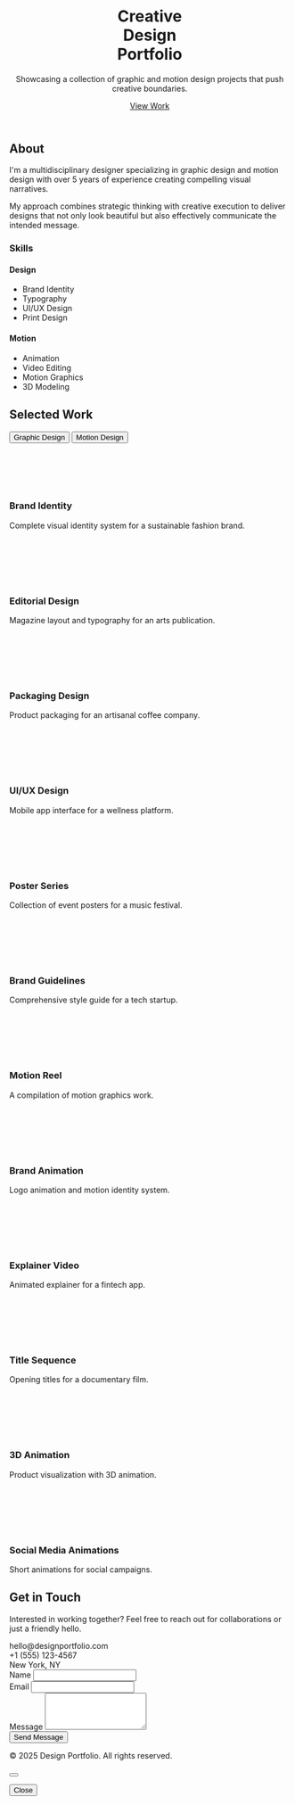 <!DOCTYPE html>
<html lang="en">
<head>
  <meta charset="UTF-8">
  <meta name="viewport" content="width=device-width, initial-scale=1">
  <title>Creative Design Portfolio</title>
  <link rel="stylesheet" href="https://fonts.googleapis.com/css2?family=Inter:wght@400;700;900&display=swap">
  <link rel="stylesheet" href="styles.css">
</head>
<body class="bg-[#f7f7f7] text-gray-900 font-inter">
  <!-- Hero Section -->
  <header class="pt-32 pb-20 px-6 md:px-12 lg:px-24 text-center relative overflow-hidden">
    <div class="hero-bg"></div>
    <h1 class="text-5xl md:text-7xl font-black mb-6 leading-tight tracking-tight animate-fade-in-up">
      Creative<br>Design<br>Portfolio
    </h1>
    <p class="text-xl md:text-2xl max-w-xl mb-8 mx-auto animate-fade-in-up delay-150">
      Showcasing a collection of graphic and motion design projects that push creative boundaries.
    </p>
    <a href="#work" class="inline-block bg-black text-white px-8 py-3 rounded-full hover:bg-gray-800 transition-colors shadow-lg animate-bounce-once focus:outline-none focus:ring-4 focus:ring-black/10">
      View Work
    </a>
  </header>

  <!-- About Section -->
  <section id="about" class="py-20 px-6 md:px-12 lg:px-24 bg-white">
    <div class="max-w-4xl mx-auto">
      <h2 class="text-3xl font-bold mb-8 fade-in-section">About</h2>
      <div class="flex flex-col md:flex-row gap-12">
        <div class="md:w-1/2 fade-in-section delay-100">
          <p class="text-lg mb-4">I'm a multidisciplinary designer specializing in graphic design and motion design with over 5 years of experience creating compelling visual narratives.</p>
          <p class="text-lg">My approach combines strategic thinking with creative execution to deliver designs that not only look beautiful but also effectively communicate the intended message.</p>
        </div>
        <div class="md:w-1/2 fade-in-section delay-200">
          <h3 class="text-xl font-semibold mb-4">Skills</h3>
          <div class="grid grid-cols-2 gap-4">
            <div>
              <h4 class="font-medium">Design</h4>
              <ul class="text-gray-600 space-y-1">
                <li>Brand Identity</li>
                <li>Typography</li>
                <li>UI/UX Design</li>
                <li>Print Design</li>
              </ul>
            </div>
            <div>
              <h4 class="font-medium">Motion</h4>
              <ul class="text-gray-600 space-y-1">
                <li>Animation</li>
                <li>Video Editing</li>
                <li>Motion Graphics</li>
                <li>3D Modeling</li>
              </ul>
            </div>
          </div>
        </div>
      </div>
    </div>
  </section>

  <!-- Work Section -->
  <section id="work" class="py-20 px-6 md:px-12 lg:px-24">
    <div class="max-w-6xl mx-auto">
      <h2 class="text-3xl font-bold mb-12 fade-in-section">Selected Work</h2>
      <!-- Portfolio Navigation -->
      <div class="flex border-b border-gray-200 mb-12">
        <button id="graphicBtn" class="py-2 px-4 mr-8 section-active text-lg font-medium transition-all duration-200" onclick="showSection('graphic')">Graphic Design</button>
        <button id="motionBtn" class="py-2 px-4 section-inactive text-lg font-medium transition-all duration-200" onclick="showSection('motion')">Motion Design</button>
      </div>
      <!-- Graphic Design Portfolio -->
      <div id="graphicDesign" class="grid grid-cols-1 md:grid-cols-2 lg:grid-cols-3 gap-8 fade-in-section">
        <!-- Project Cards -->
        <div class="portfolio-item rounded-lg overflow-hidden bg-white group hover:scale-[1.03] transition-transform shadow-lg hover:shadow-xl">
          <div class="h-64 bg-[#E8D5C4] flex items-center justify-center relative">
            <svg xmlns="http://www.w3.org/2000/svg" width="80" height="80" viewBox="0 0 24 24" fill="none" stroke="currentColor" stroke-width="1" class="text-gray-800 opacity-80 group-hover:scale-110 transition-transform"></svg>
          </div>
          <div class="p-6">
            <h3 class="text-xl font-semibold mb-2">Brand Identity</h3>
            <p class="text-gray-600">Complete visual identity system for a sustainable fashion brand.</p>
          </div>
        </div>
        <div class="portfolio-item rounded-lg overflow-hidden bg-white group hover:scale-[1.03] transition-transform shadow-lg hover:shadow-xl">
          <div class="h-64 bg-[#7D9D9C] flex items-center justify-center relative">
            <svg xmlns="http://www.w3.org/2000/svg" width="80" height="80" viewBox="0 0 24 24" fill="none" stroke="currentColor" stroke-width="1" class="text-white opacity-90 group-hover:scale-110 transition-transform"></svg>
          </div>
          <div class="p-6">
            <h3 class="text-xl font-semibold mb-2">Editorial Design</h3>
            <p class="text-gray-600">Magazine layout and typography for an arts publication.</p>
          </div>
        </div>
        <div class="portfolio-item rounded-lg overflow-hidden bg-white group hover:scale-[1.03] transition-transform shadow-lg hover:shadow-xl">
          <div class="h-64 bg-[#576F72] flex items-center justify-center relative">
            <svg xmlns="http://www.w3.org/2000/svg" width="80" height="80" viewBox="0 0 24 24" fill="none" stroke="currentColor" stroke-width="1" class="text-white opacity-90 group-hover:scale-110 transition-transform"></svg>
          </div>
          <div class="p-6">
            <h3 class="text-xl font-semibold mb-2">Packaging Design</h3>
            <p class="text-gray-600">Product packaging for an artisanal coffee company.</p>
          </div>
        </div>
        <div class="portfolio-item rounded-lg overflow-hidden bg-white group hover:scale-[1.03] transition-transform shadow-lg hover:shadow-xl">
          <div class="h-64 bg-[#F0EBE3] flex items-center justify-center relative">
            <svg xmlns="http://www.w3.org/2000/svg" width="80" height="80" viewBox="0 0 24 24" fill="none" stroke="currentColor" stroke-width="1" class="text-gray-800 opacity-80 group-hover:scale-110 transition-transform"></svg>
          </div>
          <div class="p-6">
            <h3 class="text-xl font-semibold mb-2">UI/UX Design</h3>
            <p class="text-gray-600">Mobile app interface for a wellness platform.</p>
          </div>
        </div>
        <div class="portfolio-item rounded-lg overflow-hidden bg-white group hover:scale-[1.03] transition-transform shadow-lg hover:shadow-xl">
          <div class="h-64 bg-[#E3CAA5] flex items-center justify-center relative">
            <svg xmlns="http://www.w3.org/2000/svg" width="80" height="80" viewBox="0 0 24 24" fill="none" stroke="currentColor" stroke-width="1" class="text-gray-800 opacity-80 group-hover:scale-110 transition-transform"></svg>
          </div>
          <div class="p-6">
            <h3 class="text-xl font-semibold mb-2">Poster Series</h3>
            <p class="text-gray-600">Collection of event posters for a music festival.</p>
          </div>
        </div>
        <div class="portfolio-item rounded-lg overflow-hidden bg-white group hover:scale-[1.03] transition-transform shadow-lg hover:shadow-xl">
          <div class="h-64 bg-[#CEAB93] flex items-center justify-center relative">
            <svg xmlns="http://www.w3.org/2000/svg" width="80" height="80" viewBox="0 0 24 24" fill="none" stroke="currentColor" stroke-width="1" class="text-gray-800 opacity-80 group-hover:scale-110 transition-transform"></svg>
          </div>
          <div class="p-6">
            <h3 class="text-xl font-semibold mb-2">Brand Guidelines</h3>
            <p class="text-gray-600">Comprehensive style guide for a tech startup.</p>
          </div>
        </div>
      </div>
      <!-- Motion Design Portfolio -->
      <div id="motionDesign" class="grid grid-cols-1 md:grid-cols-2 lg:grid-cols-3 gap-8 hidden fade-in-section">
        <!-- Motion Projects -->
        <div class="portfolio-item motion-card rounded-lg overflow-hidden bg-white group hover:scale-[1.03] transition-transform shadow-lg hover:shadow-xl cursor-pointer" onclick="openModal('Motion Reel', 'A compilation of motion graphics work showcasing various techniques and styles.')">
          <div class="h-64 bg-[#3D5656] flex items-center justify-center relative group">
            <svg xmlns="http://www.w3.org/2000/svg" width="80" height="80" viewBox="0 0 24 24" fill="none" stroke="currentColor" stroke-width="1" class="text-white opacity-90"></svg>
            <div class="motion-overlay group-hover:opacity-100">
              <div class="play-button"></div>
            </div>
          </div>
          <div class="p-6">
            <h3 class="text-xl font-semibold mb-2">Motion Reel</h3>
            <p class="text-gray-600">A compilation of motion graphics work.</p>
          </div>
        </div>
        <div class="portfolio-item motion-card rounded-lg overflow-hidden bg-white group hover:scale-[1.03] transition-transform shadow-lg hover:shadow-xl cursor-pointer" onclick="openModal('Brand Animation', 'Logo animation and motion identity system for a technology company.')">
          <div class="h-64 bg-[#395B64] flex items-center justify-center relative group">
            <svg xmlns="http://www.w3.org/2000/svg" width="80" height="80" viewBox="0 0 24 24" fill="none" stroke="currentColor" stroke-width="1" class="text-white opacity-90"></svg>
            <div class="motion-overlay group-hover:opacity-100">
              <div class="play-button"></div>
            </div>
          </div>
          <div class="p-6">
            <h3 class="text-xl font-semibold mb-2">Brand Animation</h3>
            <p class="text-gray-600">Logo animation and motion identity system.</p>
          </div>
        </div>
        <div class="portfolio-item motion-card rounded-lg overflow-hidden bg-white group hover:scale-[1.03] transition-transform shadow-lg hover:shadow-xl cursor-pointer" onclick="openModal('Explainer Video', 'Animated explainer video for a fintech app that simplifies complex concepts through visual storytelling.')">
          <div class="h-64 bg-[#2C3333] flex items-center justify-center relative group">
            <svg xmlns="http://www.w3.org/2000/svg" width="80" height="80" viewBox="0 0 24 24" fill="none" stroke="currentColor" stroke-width="1" class="text-white opacity-90"></svg>
            <div class="motion-overlay group-hover:opacity-100">
              <div class="play-button"></div>
            </div>
          </div>
          <div class="p-6">
            <h3 class="text-xl font-semibold mb-2">Explainer Video</h3>
            <p class="text-gray-600">Animated explainer for a fintech app.</p>
          </div>
        </div>
        <div class="portfolio-item motion-card rounded-lg overflow-hidden bg-white group hover:scale-[1.03] transition-transform shadow-lg hover:shadow-xl cursor-pointer" onclick="openModal('Title Sequence', 'Opening title sequence for a documentary film with dynamic typography and visual effects.')">
          <div class="h-64 bg-[#4F4557] flex items-center justify-center relative group">
            <svg xmlns="http://www.w3.org/2000/svg" width="80" height="80" viewBox="0 0 24 24" fill="none" stroke="currentColor" stroke-width="1" class="text-white opacity-90"></svg>
            <div class="motion-overlay group-hover:opacity-100">
              <div class="play-button"></div>
            </div>
          </div>
          <div class="p-6">
            <h3 class="text-xl font-semibold mb-2">Title Sequence</h3>
            <p class="text-gray-600">Opening titles for a documentary film.</p>
          </div>
        </div>
        <div class="portfolio-item motion-card rounded-lg overflow-hidden bg-white group hover:scale-[1.03] transition-transform shadow-lg hover:shadow-xl cursor-pointer" onclick="openModal('3D Animation', 'Product visualization with 3D animation showcasing features and design details.')">
          <div class="h-64 bg-[#6D5D6E] flex items-center justify-center relative group">
            <svg xmlns="http://www.w3.org/2000/svg" width="80" height="80" viewBox="0 0 24 24" fill="none" stroke="currentColor" stroke-width="1" class="text-white opacity-90"></svg>
            <div class="motion-overlay group-hover:opacity-100">
              <div class="play-button"></div>
            </div>
          </div>
          <div class="p-6">
            <h3 class="text-xl font-semibold mb-2">3D Animation</h3>
            <p class="text-gray-600">Product visualization with 3D animation.</p>
          </div>
        </div>
        <div class="portfolio-item motion-card rounded-lg overflow-hidden bg-white group hover:scale-[1.03] transition-transform shadow-lg hover:shadow-xl cursor-pointer" onclick="openModal('Social Media Animations', 'Series of short animations designed for social media campaigns with engaging visual storytelling.')">
          <div class="h-64 bg-[#393646] flex items-center justify-center relative group">
            <svg xmlns="http://www.w3.org/2000/svg" width="80" height="80" viewBox="0 0 24 24" fill="none" stroke="currentColor" stroke-width="1" class="text-white opacity-90"></svg>
            <div class="motion-overlay group-hover:opacity-100">
              <div class="play-button"></div>
            </div>
          </div>
          <div class="p-6">
            <h3 class="text-xl font-semibold mb-2">Social Media Animations</h3>
            <p class="text-gray-600">Short animations for social campaigns.</p>
          </div>
        </div>
      </div>
    </div>
  </section>

  <!-- Contact Section -->
  <section id="contact" class="py-20 px-6 md:px-12 lg:px-24 bg-white">
    <div class="max-w-4xl mx-auto">
      <h2 class="text-3xl font-bold mb-12 fade-in-section">Get in Touch</h2>
      <div class="flex flex-col md:flex-row gap-12">
        <div class="md:w-1/2 fade-in-section delay-100">
          <p class="text-lg mb-8">Interested in working together? Feel free to reach out for collaborations or just a friendly hello.</p>
          <div class="space-y-4">
            <div class="flex items-center gap-3">
              <span class="icon-email"></span>
              <span>hello@designportfolio.com</span>
            </div>
            <div class="flex items-center gap-3">
              <span class="icon-phone"></span>
              <span>+1 (555) 123-4567</span>
            </div>
            <div class="flex items-center gap-3">
              <span class="icon-location"></span>
              <span>New York, NY</span>
            </div>
          </div>
          <div class="mt-8 flex space-x-4">
            <a href="#" class="social-icon icon-linkedin"></a>
            <a href="#" class="social-icon icon-twitter"></a>
            <a href="#" class="social-icon icon-instagram"></a>
            <a href="#" class="social-icon icon-youtube"></a>
          </div>
        </div>
        <div class="md:w-1/2 fade-in-section delay-200">
          <form class="space-y-4" id="contactForm">
            <div>
              <label for="name" class="block text-sm font-medium text-gray-700 mb-1">Name</label>
              <input type="text" id="name" required class="w-full px-4 py-2 border border-gray-300 rounded-md focus:outline-none focus:ring-2 focus:ring-black focus:border-transparent">
            </div>
            <div>
              <label for="email" class="block text-sm font-medium text-gray-700 mb-1">Email</label>
              <input type="email" id="email" required class="w-full px-4 py-2 border border-gray-300 rounded-md focus:outline-none focus:ring-2 focus:ring-black focus:border-transparent">
            </div>
            <div>
              <label for="message" class="block text-sm font-medium text-gray-700 mb-1">Message</label>
              <textarea id="message" rows="4" required class="w-full px-4 py-2 border border-gray-300 rounded-md focus:outline-none focus:ring-2 focus:ring-black focus:border-transparent"></textarea>
            </div>
            <button type="submit" class="bg-black text-white px-6 py-3 rounded-md hover:bg-gray-800 transition-colors shadow-md">Send Message</button>
          </form>
        </div>
      </div>
    </div>
  </section>

  <!-- Footer -->
  <footer class="py-8 px-6 md:px-12 bg-gray-100 text-center text-gray-500">
    <p>© 2025 Design Portfolio. All rights reserved.</p>
  </footer>

  <!-- Video Modal -->
  <div id="videoModal" class="fixed inset-0 bg-black bg-opacity-80 z-50 flex items-center justify-center hidden modal">
    <div class="bg-white rounded-lg max-w-3xl w-full mx-4 shadow-2xl animate-fade-in-up">
      <div class="p-6">
        <div class="flex justify-between items-center mb-4">
          <h3 id="modalTitle" class="text-xl font-bold"></h3>
          <button onclick="closeModal()" class="text-gray-500 hover:text-gray-700 focus:outline-none">
            <span class="icon-close"></span>
          </button>
        </div>
        <div class="bg-gray-100 h-64 flex items-center justify-center rounded-lg mb-4">
          <span class="icon-play-lg"></span>
        </div>
        <p id="modalDescription" class="text-gray-600 mb-6"></p>
        <div class="flex justify-end">
          <button onclick="closeModal()" class="bg-black text-white px-4 py-2 rounded-md hover:bg-gray-800 transition-colors shadow-md">Close</button>
        </div>
      </div>
    </div>
  </div>

  <script src="scripts.js"></script>
</body>
</html>
